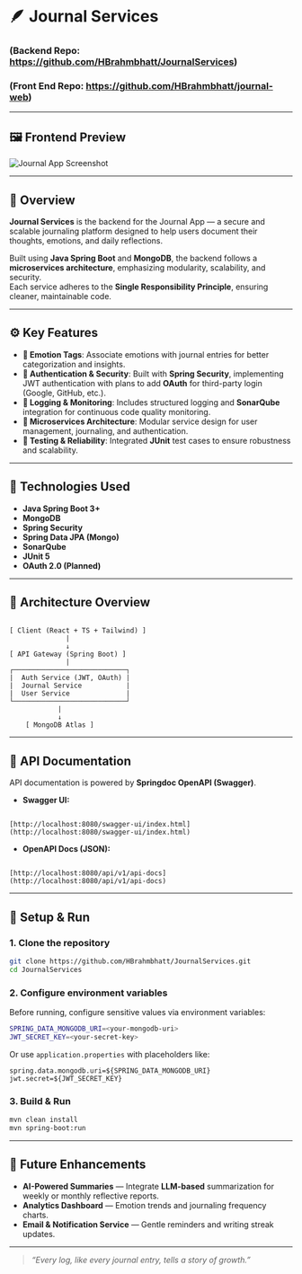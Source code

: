 # 🪶 Journal Services
### (Backend Repo: https://github.com/HBrahmbhatt/JournalServices)
### (Front End Repo: https://github.com/HBrahmbhatt/journal-web)

---

## 🖼️ Frontend Preview

![Journal App Screenshot](https://github.com/user-attachments/assets/8668129e-7e04-4d35-a192-73eb3015b812)

---

## 📘 Overview
**Journal Services** is the backend for the Journal App — a secure and scalable journaling platform designed to help users document their thoughts, emotions, and daily reflections.

Built using **Java Spring Boot** and **MongoDB**, the backend follows a **microservices architecture**, emphasizing modularity, scalability, and security.  
Each service adheres to the **Single Responsibility Principle**, ensuring cleaner, maintainable code.

---

## ⚙️ Key Features

- **🧠 Emotion Tags**: Associate emotions with journal entries for better categorization and insights.  
- **🔐 Authentication & Security**: Built with **Spring Security**, implementing JWT authentication with plans to add **OAuth** for third-party login (Google, GitHub, etc.).  
- **🧾 Logging & Monitoring**: Includes structured logging and **SonarQube** integration for continuous code quality monitoring.  
- **🧩 Microservices Architecture**: Modular service design for user management, journaling, and authentication.  
- **🧪 Testing & Reliability**: Integrated **JUnit** test cases to ensure robustness and scalability.

---

## 🧱 Technologies Used

- **Java Spring Boot 3+**  
- **MongoDB**  
- **Spring Security**  
- **Spring Data JPA (Mongo)**  
- **SonarQube**  
- **JUnit 5**  
- **OAuth 2.0 (Planned)**  

---

## 🧩 Architecture Overview

```

[ Client (React + TS + Tailwind) ]
              |
              ↓
[ API Gateway (Spring Boot) ]
              |
┌────────────────────────────┐
|  Auth Service (JWT, OAuth) |
|  Journal Service           |
|  User Service              |
└────────────────────────────┘
            |
            ↓
    [ MongoDB Atlas ]

```

---

## 🚀 API Documentation

API documentation is powered by **Springdoc OpenAPI (Swagger)**.

- **Swagger UI:**  
```

[http://localhost:8080/swagger-ui/index.html](http://localhost:8080/swagger-ui/index.html)

```
- **OpenAPI Docs (JSON):**  
```

[http://localhost:8080/api/v1/api-docs](http://localhost:8080/api/v1/api-docs)

````

---

## 🧰 Setup & Run

### 1. Clone the repository
```bash
git clone https://github.com/HBrahmbhatt/JournalServices.git
cd JournalServices
````

### 2. Configure environment variables

Before running, configure sensitive values via environment variables:

```bash
SPRING_DATA_MONGODB_URI=<your-mongodb-uri>
JWT_SECRET_KEY=<your-secret-key>
```

Or use `application.properties` with placeholders like:

```properties
spring.data.mongodb.uri=${SPRING_DATA_MONGODB_URI}
jwt.secret=${JWT_SECRET_KEY}
```

### 3. Build & Run

```bash
mvn clean install
mvn spring-boot:run
```

---

## 🌱 Future Enhancements

* **AI-Powered Summaries** — Integrate **LLM-based** summarization for weekly or monthly reflective reports.
* **Analytics Dashboard** — Emotion trends and journaling frequency charts.
* **Email & Notification Service** — Gentle reminders and writing streak updates.

---

> *“Every log, like every journal entry, tells a story of growth.”*
